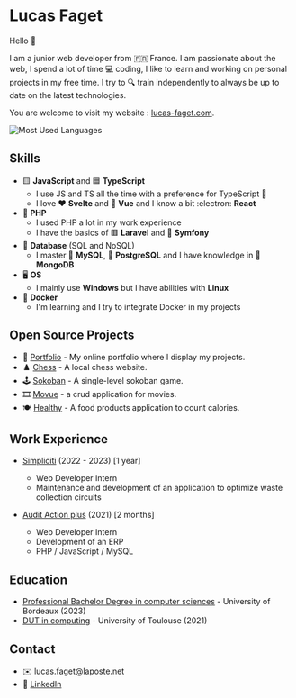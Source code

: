 # Lucas Faget

Hello 🙌

I am a junior web developer from 🇫🇷 France.
I am passionate about the web, I spend a lot of time 💻 coding, I like to learn and working on personal projects in my free time. I try to 🔍 train independently to always be up to date on the latest technologies.

You are welcome to visit my website : [lucas-faget.com](https://www.lucas-faget.com).

![Most Used Languages](https://github-readme-stats.vercel.app/api/top-langs/?username=lucas-faget&layout=compact&theme=dark)

## Skills

* 🟨 **JavaScript** and 🟦 **TypeScript**
  * I use JS and TS all the time with a preference for TypeScript 💪
  * I love ❤️ **Svelte** and 💚 **Vue** and I know a bit :electron: **React**
* 🐘 **PHP**
  * I used PHP a lot in my work experience 
  * I have the basics of 🟥 **Laravel** and 🎵 **Symfony**
* 💾 **Database** (SQL and NoSQL)
  * I master 🐬 **MySQL**, 🐘 **PostgreSQL** and I have knowledge in 🍃 **MongoDB**
* 🖥️ **OS**
  * I mainly use **Windows** but I have abilities with **Linux**
* 🐋 **Docker**
  * I'm learning and I try to integrate Docker in my projects

## Open Source Projects

* 👦 [Portfolio](https://github.com/lucas-faget/svelte-portfolio) - My online portfolio where I display my projects.
* ♟️ [Chess](https://github.com/lucas-faget/vue-chess) - A local chess website.
* 🕹️ [Sokoban](https://github.com/lucas-faget/svelte-sokoban) - A single-level sokoban game.
* 🎞️ [Movue](https://github.com/lucas-faget/vue-movies) - a crud application for movies.
* 🍽️ [Healthy](https://github.com/lucas-faget/laravel-healthy) - A food products application to count calories.

## Work Experience

* [Simpliciti](https://www.simpliciti.fr/) (2022 - 2023) [1 year]
  * Web Developer Intern
  * Maintenance and development of an application to optimize waste collection circuits

* [Audit Action plus](https://auditaction.eu/) (2021) [2 months]
  * Web Developer Intern
  * Development of an ERP
  * PHP / JavaScript / MySQL

## Education

- [Professional Bachelor Degree in computer sciences](https://www.iut.u-bordeaux.fr/) - University of Bordeaux (2023)
- [DUT in computing](https://iut.univ-tlse3.fr/) - University of Toulouse (2021)

## Contact

- ✉️ [lucas.faget@laposte.net](mailto:lucas.faget@laposte.net)
- 🔗 [LinkedIn](https://www.linkedin.com/in/lucas-faget-b94727212/)
